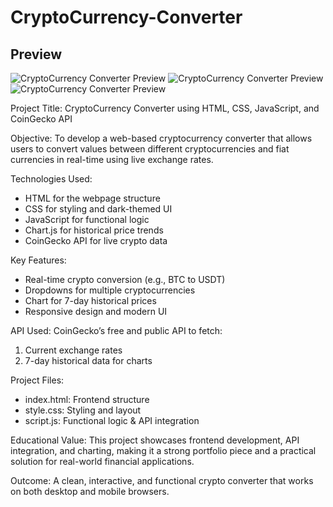 # CryptoCurrency-Converter

## Preview
![CryptoCurrency Converter Preview](img.png1)
![CryptoCurrency Converter Preview](img.png2)
![CryptoCurrency Converter Preview](img.png3)


Project Title: CryptoCurrency Converter using HTML, CSS, JavaScript, and CoinGecko API

Objective:
To develop a web-based cryptocurrency converter that allows users to convert values between different cryptocurrencies and fiat currencies in real-time using live exchange rates.

Technologies Used:
- HTML for the webpage structure
- CSS for styling and dark-themed UI
- JavaScript for functional logic
- Chart.js for historical price trends
- CoinGecko API for live crypto data

Key Features:
- Real-time crypto conversion (e.g., BTC to USDT)
- Dropdowns for multiple cryptocurrencies
- Chart for 7-day historical prices
- Responsive design and modern UI

API Used:
CoinGecko’s free and public API to fetch:
1. Current exchange rates
2. 7-day historical data for charts

Project Files:
- index.html: Frontend structure
- style.css: Styling and layout
- script.js: Functional logic & API integration

Educational Value:
This project showcases frontend development, API integration, and charting, making it a strong portfolio piece and a practical solution for real-world financial applications.

Outcome:
A clean, interactive, and functional crypto converter that works on both desktop and mobile browsers.


